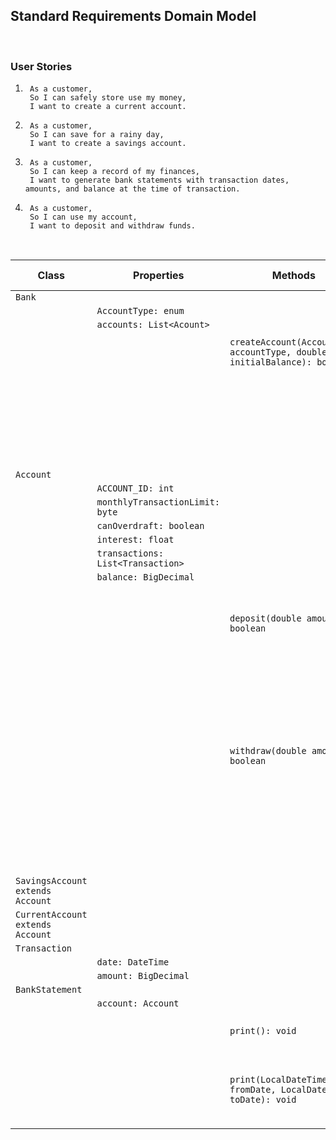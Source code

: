 
## Standard Requirements Domain Model
<br>

### User Stories

1. ```
    As a customer,
    So I can safely store use my money,
    I want to create a current account.
    ```
   
2. ```
    As a customer,
    So I can save for a rainy day,
    I want to create a savings account.
    ```

3. ```
    As a customer,
    So I can keep a record of my finances,
    I want to generate bank statements with transaction dates, amounts, and balance at the time of transaction.
    ```
4. ```
    As a customer,
    So I can use my account,
    I want to deposit and withdraw funds.
    ```
<br>

| Class                            | Properties                        | Methods                                                                  | Scenarios/User Stories                     | Outputs/Outcomes                                                                                                                                                          |
|----------------------------------|-----------------------------------|--------------------------------------------------------------------------|--------------------------------------------|---------------------------------------------------------------------------------------------------------------------------------------------------------------------------|
| `Bank`                           |                                   |                                                                          |                                            |                                                                                                                                                                           |
|                                  | `AccountType: enum`               |                                                                          |                                            |                                                                                                                                                                           |
|                                  | `accounts: List<Acount>`          |                                                                          |                                            |                                                                                                                                                                           |
|                                  |                                   | `createAccount(AccountType accountType, double initialBalance): boolean` | User Story 1, 2                            | Returns true if account was created                                                                                                                                       |
|                                  |                                   |                                                                          |                                            | Returns false if account was not created                                                                                                                                  |
|                                  |                                   |                                                                          | InitialBalance is set to a negative number | Returns true. Creates an account with a balance of 0.00                                                                                                                   |
| `Account`                        |                                   |                                                                          |                                            |                                                                                                                                                                           |
|                                  | `ACCOUNT_ID: int`                 |                                                                          |                                            |                                                                                                                                                                           |
|                                  | `monthlyTransactionLimit: byte`   |                                                                          |                                            |                                                                                                                                                                           |
|                                  | `canOverdraft: boolean`           |                                                                          |                                            |                                                                                                                                                                           |
|                                  | `interest: float`                 |                                                                          |                                            |                                                                                                                                                                           |
|                                  | `transactions: List<Transaction>` |                                                                          |                                            |                                                                                                                                                                           |
|                                  | `balance: BigDecimal`             |                                                                          |                                            |                                                                                                                                                                           |
|                                  |                                   | `deposit(double amount): boolean`                                        | User Story 4                               | Returns true if amount is greater than zero. Creates a transaction with the value of given amount                                                                         |
|                                  |                                   |                                                                          |                                            | Returns false if amount is negative                                                                                                                                       |
|                                  |                                   | `withdraw(double amount): boolean`                                       | User Story 4                               | Returns true if amount is greater than zero and amount is less than or equal to the account's balance. <br/>Creates a transaction with the negative value of given amount |
|                                  |                                   |                                                                          |                                            | Returns false if amount is negative or grater than the balance                                                                                                            |
| `SavingsAccount extends Account` |                                   |                                                                          |                                            |                                                                                                                                                                           |
| `CurrentAccount extends Account` |                                   |                                                                          |                                            |                                                                                                                                                                           |
| `Transaction`                    |                                   |                                                                          |                                            |                                                                                                                                                                           |
|                                  | `date: DateTime`                  |                                                                          |                                            |                                                                                                                                                                           | 
|                                  | `amount: BigDecimal`              |                                                                          |                                            |                                                                                                                                                                           |
| `BankStatement`                  |                                   |                                                                          |                                            |                                                                                                                                                                           |
|                                  | `account: Account`                |                                                                          |                                            |                                                                                                                                                                           |
|                                  |                                   | `print(): void`                                                          | User Story 3                               | Prints the full bank statement for a specific account                                                                                                                     |
|                                  |                                   | `print(LocalDateTime fromDate, LocalDateTime toDate): void`              | User Story 3                               | Prints the bank statement including transactions starting from `fromDate` until `toDate`                                                                                  |
